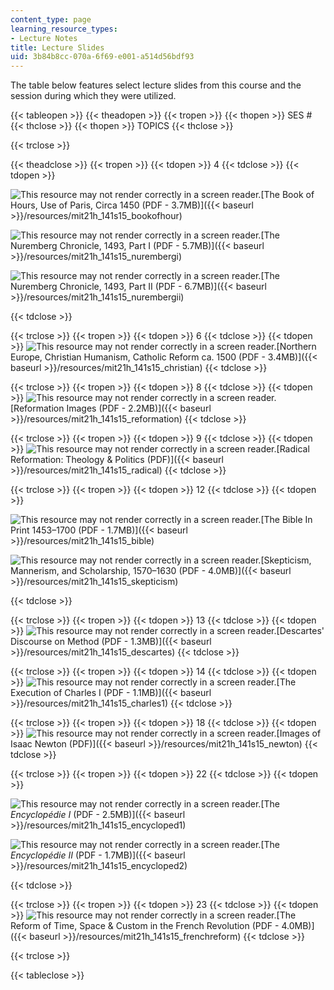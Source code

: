 ```yaml
---
content_type: page
learning_resource_types:
- Lecture Notes
title: Lecture Slides
uid: 3b84b8cc-070a-6f69-e001-a514d56bdf93
---
```


The table below features select lecture slides from this course and the session during which they were utilized.

{{< tableopen >}}
{{< theadopen >}}
{{< tropen >}}
{{< thopen >}}
SES #
{{< thclose >}}
{{< thopen >}}
TOPICS
{{< thclose >}}

{{< trclose >}}

{{< theadclose >}}
{{< tropen >}}
{{< tdopen >}}
4
{{< tdclose >}}
{{< tdopen >}}


![This resource may not render correctly in a screen reader.](/images/inacessible.gif)[The Book of Hours, Use of Paris, Circa 1450 (PDF - 3.7MB)]({{< baseurl >}}/resources/mit21h_141s15_bookofhour)

![This resource may not render correctly in a screen reader.](/images/inacessible.gif)[The Nuremberg Chronicle, 1493, Part I (PDF - 5.7MB)]({{< baseurl >}}/resources/mit21h_141s15_nurembergi)

![This resource may not render correctly in a screen reader.](/images/inacessible.gif)[The Nuremberg Chronicle, 1493, Part II (PDF - 6.7MB)]({{< baseurl >}}/resources/mit21h_141s15_nurembergii)


{{< tdclose >}}

{{< trclose >}}
{{< tropen >}}
{{< tdopen >}}
6
{{< tdclose >}}
{{< tdopen >}}
![This resource may not render correctly in a screen reader.](/images/inacessible.gif)[Northern Europe, Christian Humanism, Catholic Reform ca. 1500 (PDF - 3.4MB)]({{< baseurl >}}/resources/mit21h_141s15_christian)
{{< tdclose >}}

{{< trclose >}}
{{< tropen >}}
{{< tdopen >}}
8
{{< tdclose >}}
{{< tdopen >}}
![This resource may not render correctly in a screen reader.](/images/inacessible.gif)[Reformation Images (PDF - 2.2MB)]({{< baseurl >}}/resources/mit21h_141s15_reformation)
{{< tdclose >}}

{{< trclose >}}
{{< tropen >}}
{{< tdopen >}}
9
{{< tdclose >}}
{{< tdopen >}}
![This resource may not render correctly in a screen reader.](/images/inacessible.gif)[Radical Reformation: Theology & Politics (PDF)]({{< baseurl >}}/resources/mit21h_141s15_radical)
{{< tdclose >}}

{{< trclose >}}
{{< tropen >}}
{{< tdopen >}}
12
{{< tdclose >}}
{{< tdopen >}}


![This resource may not render correctly in a screen reader.](/images/inacessible.gif)[The Bible In Print 1453–1700 (PDF - 1.7MB)]({{< baseurl >}}/resources/mit21h_141s15_bible)

![This resource may not render correctly in a screen reader.](/images/inacessible.gif)[Skepticism, Mannerism, and Scholarship, 1570–1630 (PDF - 4.0MB)]({{< baseurl >}}/resources/mit21h_141s15_skepticism)


{{< tdclose >}}

{{< trclose >}}
{{< tropen >}}
{{< tdopen >}}
13
{{< tdclose >}}
{{< tdopen >}}
![This resource may not render correctly in a screen reader.](/images/inacessible.gif)[Descartes' Discourse on Method (PDF - 1.3MB)]({{< baseurl >}}/resources/mit21h_141s15_descartes)
{{< tdclose >}}

{{< trclose >}}
{{< tropen >}}
{{< tdopen >}}
14
{{< tdclose >}}
{{< tdopen >}}
![This resource may not render correctly in a screen reader.](/images/inacessible.gif)[The Execution of Charles I (PDF - 1.1MB)]({{< baseurl >}}/resources/mit21h_141s15_charles1)
{{< tdclose >}}

{{< trclose >}}
{{< tropen >}}
{{< tdopen >}}
18
{{< tdclose >}}
{{< tdopen >}}
![This resource may not render correctly in a screen reader.](/images/inacessible.gif)[Images of Isaac Newton (PDF)]({{< baseurl >}}/resources/mit21h_141s15_newton)
{{< tdclose >}}

{{< trclose >}}
{{< tropen >}}
{{< tdopen >}}
22
{{< tdclose >}}
{{< tdopen >}}


![This resource may not render correctly in a screen reader.](/images/inacessible.gif)[The _Encyclopédie I_ (PDF - 2.5MB)]({{< baseurl >}}/resources/mit21h_141s15_encycloped1)

![This resource may not render correctly in a screen reader.](/images/inacessible.gif)[The _Encyclopédie II_ (PDF - 1.7MB)]({{< baseurl >}}/resources/mit21h_141s15_encycloped2)


{{< tdclose >}}

{{< trclose >}}
{{< tropen >}}
{{< tdopen >}}
23
{{< tdclose >}}
{{< tdopen >}}
![This resource may not render correctly in a screen reader.](/images/inacessible.gif)[The Reform of Time, Space & Custom in the French Revolution (PDF - 4.0MB)]({{< baseurl >}}/resources/mit21h_141s15_frenchreform)
{{< tdclose >}}

{{< trclose >}}

{{< tableclose >}}